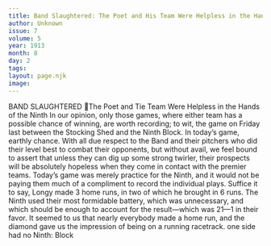 ```yaml
---
title: Band Slaughtered: The Poet and His Team Were Helpless in the Hands of the Ninth
author: Unknown
issue: 7
volume: 5
year: 1913
month: 8
day: 2
tags:
layout: page.njk
image:
---
```

BAND SLAUGHTERED The Poet and Tie Team Were Helpless in the Hands of the Ninth In our opinion, only those games, where either team has a possible chance of winning, are worth recording; to wit, the game on Friday last between the Stocking Shed and the Ninth Block. In today’s game, earthly chance. With all due respect to the Band and their pitchers who did their level best to combat their opponents, but without avail, we feel bound to assert that unless they can dig up some strong twirler, their prospects will be absolutely hopeless when they come in contact with the premier teams. Today’s game was merely practice for the Ninth, and it would not be paying them much of a compliment to record the individual plays. Suffice it to say, Longy made 3 home runs, in two of which he brought in 6 runs. The Ninth used their most formidable battery, which was unnecessary, and which should be enough to account for the result—which was 21—1 in their favor. It seemed to us that nearly everybody made a home run, and the diamond gave us the impression of being on a running racetrack. one side had no Ninth: Block 
